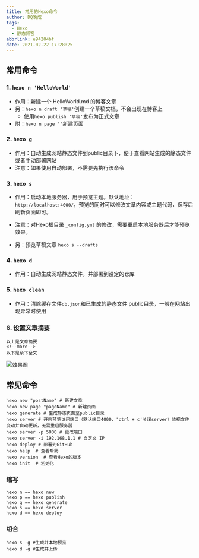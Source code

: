 ```yaml
---
title: 常用的Hexo命令
author: DQ晚成
tags:
  - Hexo
  - 静态博客
abbrlink: e94204bf
date: 2021-02-22 17:28:25
---
```


## 常用命令

### 1. `hexo n 'HelloWorld'`

- 作用：新建一个 HelloWorld.md 的博客文章
- 另：`hexo n draft '草稿'`创建一个草稿文档，不会出现在博客上
    - 使用`hexo publish '草稿'`发布为正式文章
- 附：`hexo n page ''`新建页面

### 2. `hexo g`

- 作用：自动生成网站静态文件到public目录下，便于查看网站生成的静态文件或者手动部署网站
- 注意：如果使用自动部署，不需要先执行该命令

### 3. `hexo s`

- 作用：启动本地服务器，用于预览主题。默认地址：` http://localhost:4000/`，预览的同时可以修改文章内容或主题代码，保存后刷新页面即可。

- 注意：对Hexo根目录 `_config.yml` 的修改，需要重启本地服务器后才能预览效果。

- 另：预览草稿文章 `hexo s --drafts`

### 4. `hexo d`

- 作用：自动生成网站静态文件，并部署到设定的仓库

### 5. `hexo clean`

- 作用：清除缓存文件`db.json`和已生成的静态文件 public目录，一般在网站出现异常时使用

### 6. 设置文章摘要

```
以上是文章摘要
<!--more-->
以下是余下全文 
```

![效果图](http://dqwcpics1.oss-cn-zhangjiakou.aliyuncs.com/img/%E6%95%88%E6%9E%9C%E5%9B%BE.png)

## 常见命令

```hexo
hexo new "postName" # 新建文章
hexo new page "pageName" # 新建页面
hexo generate # 生成静态页面至public目录
hexo server # 开启预览访问端口（默认端口4000，'ctrl + c'关闭server）监视文件变动并自动更新，无需重启服务器
hexo server -p 5000 # 更改端口
hexo server -i 192.168.1.1 # 自定义 IP
hexo deploy # 部署到GitHub
hexo help  # 查看帮助
hexo version  # 查看Hexo的版本
hexo init  # 初始化
```

### 缩写

```
hexo n == hexo new
hexo p == hexo publish
hexo g == hexo generate
hexo s == hexo server
hexo d == hexo deploy
```

### 组合

```
hexo s -g #生成并本地预览
hexo d -g #生成并上传
```

